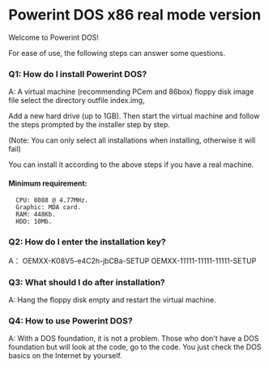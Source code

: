 # Powerint DOS x86 real mode version

Welcome to Powerint DOS!

For ease of use, the following steps can answer some questions.


### Q1: How do I install Powerint DOS?

A: A virtual machine (recommending PCem and 86box) floppy disk image file select the directory outfile index.img,

Add a new hard drive (up to 1GB). Then start the virtual machine and follow the steps prompted by the installer step by step.

(Note: You can only select all installations when installing, otherwise it will fail)

You can install it according to the above steps if you have a real machine.

#### Minimum requirement:
      
      CPU: 8088 @ 4.77MHz.
      Graphic: MDA card.
      RAM: 448Kb.
      HDD: 10Mb.


### Q2: How do I enter the installation key?
  A：
          OEMXX-K08V5-e4C2h-jbCBa-SETUP
          OEMXX-11111-11111-11111-SETUP
### Q3: What should I do after installation?
A: Hang the floppy disk empty and restart the virtual machine.
### Q4: How to use Powerint DOS?
A: With a DOS foundation, it is not a problem. Those who don't have a DOS foundation but will look at the code, go to the code. You just check the DOS basics on the Internet by yourself.
